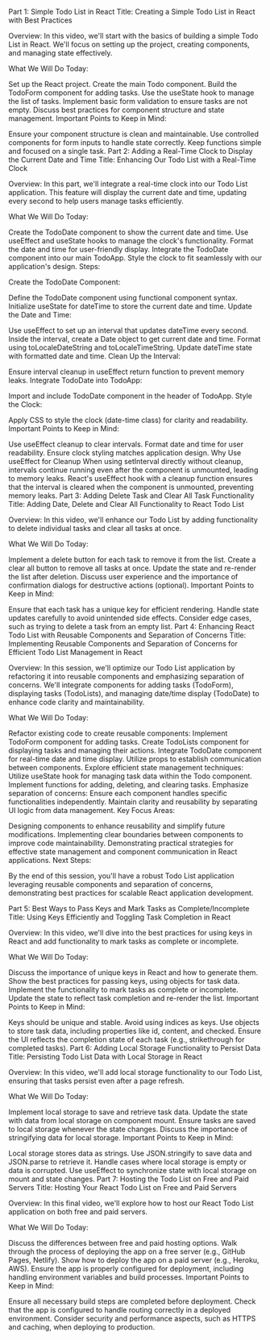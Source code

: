 Part 1: Simple Todo List in React
Title: Creating a Simple Todo List in React with Best Practices

Overview: In this video, we'll start with the basics of building a simple Todo List in React. We'll focus on setting up the project, creating components, and managing state effectively.

What We Will Do Today:

Set up the React project.
Create the main Todo component.
Build the TodoForm component for adding tasks.
Use the useState hook to manage the list of tasks.
Implement basic form validation to ensure tasks are not empty.
Discuss best practices for component structure and state management.
Important Points to Keep in Mind:

Ensure your component structure is clean and maintainable.
Use controlled components for form inputs to handle state correctly.
Keep functions simple and focused on a single task.
Part 2: Adding a Real-Time Clock to Display the Current Date and Time
Title: Enhancing Our Todo List with a Real-Time Clock

Overview: In this part, we'll integrate a real-time clock into our Todo List application. This feature will display the current date and time, updating every second to help users manage tasks efficiently.

What We Will Do Today:

Create the TodoDate component to show the current date and time.
Use useEffect and useState hooks to manage the clock's functionality.
Format the date and time for user-friendly display.
Integrate the TodoDate component into our main TodoApp.
Style the clock to fit seamlessly with our application's design.
Steps:

Create the TodoDate Component:

Define the TodoDate component using functional component syntax.
Initialize useState for dateTime to store the current date and time.
Update the Date and Time:

Use useEffect to set up an interval that updates dateTime every second.
Inside the interval, create a Date object to get current date and time.
Format using toLocaleDateString and toLocaleTimeString.
Update dateTime state with formatted date and time.
Clean Up the Interval:

Ensure interval cleanup in useEffect return function to prevent memory leaks.
Integrate TodoDate into TodoApp:

Import and include TodoDate component in the header of TodoApp.
Style the Clock:

Apply CSS to style the clock (date-time class) for clarity and readability.
Important Points to Keep in Mind:

Use useEffect cleanup to clear intervals.
Format date and time for user readability.
Ensure clock styling matches application design.
Why Use useEffect for Cleanup
When using setInterval directly without cleanup, intervals continue running even after the component is unmounted, leading to memory leaks.
React's useEffect hook with a cleanup function ensures that the interval is cleared when the component is unmounted, preventing memory leaks.
Part 3: Adding Delete Task and Clear All Task Functionality
Title: Adding Date, Delete and Clear All Functionality to React Todo List

Overview: In this video, we'll enhance our Todo List by adding functionality to delete individual tasks and clear all tasks at once.

What We Will Do Today:

Implement a delete button for each task to remove it from the list.
Create a clear all button to remove all tasks at once.
Update the state and re-render the list after deletion.
Discuss user experience and the importance of confirmation dialogs for destructive actions (optional).
Important Points to Keep in Mind:

Ensure that each task has a unique key for efficient rendering.
Handle state updates carefully to avoid unintended side effects.
Consider edge cases, such as trying to delete a task from an empty list.
Part 4: Enhancing React Todo List with Reusable Components and Separation of Concerns
Title: Implementing Reusable Components and Separation of Concerns for Efficient Todo List Management in React

Overview: In this session, we'll optimize our Todo List application by refactoring it into reusable components and emphasizing separation of concerns. We'll integrate components for adding tasks (TodoForm), displaying tasks (TodoLists), and managing date/time display (TodoDate) to enhance code clarity and maintainability.

What We Will Do Today:

Refactor existing code to create reusable components:
Implement TodoForm component for adding tasks.
Create TodoLists component for displaying tasks and managing their actions.
Integrate TodoDate component for real-time date and time display.
Utilize props to establish communication between components.
Explore efficient state management techniques:
Utilize useState hook for managing task data within the Todo component.
Implement functions for adding, deleting, and clearing tasks.
Emphasize separation of concerns:
Ensure each component handles specific functionalities independently.
Maintain clarity and reusability by separating UI logic from data management.
Key Focus Areas:

Designing components to enhance reusability and simplify future modifications.
Implementing clear boundaries between components to improve code maintainability.
Demonstrating practical strategies for effective state management and component communication in React applications.
Next Steps:

By the end of this session, you'll have a robust Todo List application leveraging reusable components and separation of concerns, demonstrating best practices for scalable React application development.

Part 5: Best Ways to Pass Keys and Mark Tasks as Complete/Incomplete
Title: Using Keys Efficiently and Toggling Task Completion in React

Overview: In this video, we'll dive into the best practices for using keys in React and add functionality to mark tasks as complete or incomplete.

What We Will Do Today:

Discuss the importance of unique keys in React and how to generate them.
Show the best practices for passing keys, using objects for task data.
Implement the functionality to mark tasks as complete or incomplete.
Update the state to reflect task completion and re-render the list.
Important Points to Keep in Mind:

Keys should be unique and stable. Avoid using indices as keys.
Use objects to store task data, including properties like id, content, and checked.
Ensure the UI reflects the completion state of each task (e.g., strikethrough for completed tasks).
Part 6: Adding Local Storage Functionality to Persist Data
Title: Persisting Todo List Data with Local Storage in React

Overview: In this video, we'll add local storage functionality to our Todo List, ensuring that tasks persist even after a page refresh.

What We Will Do Today:

Implement local storage to save and retrieve task data.
Update the state with data from local storage on component mount.
Ensure tasks are saved to local storage whenever the state changes.
Discuss the importance of stringifying data for local storage.
Important Points to Keep in Mind:

Local storage stores data as strings. Use JSON.stringify to save data and JSON.parse to retrieve it.
Handle cases where local storage is empty or data is corrupted.
Use useEffect to synchronize state with local storage on mount and state changes.
Part 7: Hosting the Todo List on Free and Paid Servers
Title: Hosting Your React Todo List on Free and Paid Servers

Overview: In this final video, we'll explore how to host our React Todo List application on both free and paid servers.

What We Will Do Today:

Discuss the differences between free and paid hosting options.
Walk through the process of deploying the app on a free server (e.g., GitHub Pages, Netlify).
Show how to deploy the app on a paid server (e.g., Heroku, AWS).
Ensure the app is properly configured for deployment, including handling environment variables and build processes.
Important Points to Keep in Mind:

Ensure all necessary build steps are completed before deployment.
Check that the app is configured to handle routing correctly in a deployed environment.
Consider security and performance aspects, such as HTTPS and caching, when deploying to production.
